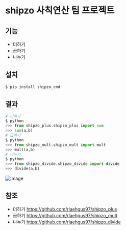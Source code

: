 # shipzo 사칙연산 팀 프로젝트
## **기능**
- 더하기
- 곱하기
- 나누기
## **설치**
```py
$ pip install shipzo_cmd
```
## **결과**
```py
# 더하기
$ python
>>> from shipzo_plus.shipzo_plus import sum
>>> sum(a,b)
# 곱하기
$ python
>>> from shipzo_mult.shipzo_mult import mult
>>> mult(a,b)
# 나누기
$ python
>>> from shipzo_divide.shipzo_divide import divide
>>> divide(a,b)
```
![image](https://github.com/user-attachments/assets/d7757857-0708-4b63-8e8b-36967f4cce00)

## **참조**
- 더하기
https://github.com/rlaehgus97/shipzo_plus
- 곱하기
https://github.com/rlaehgus97/shipzo_mult
- 나누기
https://github.com/rlaehgus97/shipzo_divide
